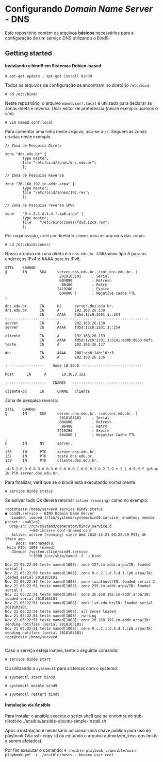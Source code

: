# Configurando *Domain Name Server* - DNS

Este repositório contém os arquivos **básicos** necessários para a configuração de um serviço DNS utilizando o Bind9.
 
## Getting started

#### Instalando o bind9 em Sistemas Debian-based

```# apt-get update ; apt-get install bind9 ```

Todos os arquivos de configuração se encontram no diretório `/etc/bind `

```# cd /etc/bind/ ```

Neste repositório, o arquivo `named.conf.local` é utilizado para declarar as zonas direta e reversa. Usar editor de preferencia (nesse exemplo usamos o *vim*).

```# vim named.conf.local```

Para comentar uma linha neste arquivo, usa-se o `//`. Seguem as zonas criadas neste exemplo.


```
// Zona de Pesquisa Direta

zone "dns.edu.br" {
        type master;
        file "/etc/bind/zones/dns.edu.br";
        };

// Zona de Pesquisa Reversa

zone "26.168.192.in-addr.arpa" {
        type master;
        file "/etc/bind/zones/192.rev";
        };

// Zona de Pesquisa reversa IPV6

zone    "9.c.2.1.d.5.d.f.ip6.arpa" {
        type master;
        file    "/etc/bind/zones/fd5d.12c9.rev";
        };

```

Por organização, criei um diretório `/zones` para os arquivos das zonas. 

```# cd /etc/bind/zones/ ```

Nosso arquivo de zona direta é o `dns.edu.br`. Utilizamos tipo A para os endereços IPv4 e AAAA para os IPv6.

``` 
$TTL    604800
@       IN      SOA     server.dns.edu.br. root.dns.edu.br. (
                         2018103101     ; Serial
                         604800         ; Refresh
                          86400         ; Retry
                        2419200         ; Expire
                         604800 )       ; Negative Cache TTL
;

dns.edu.br.     IN      NS      server.dns.edu.br.
dns.edu.br.     IN      A       192.168.26.130
                IN      AAAA    fd5d:12c9:2201:1::254
;-----------------------------------------------------------------
server          IN      A       192.168.26.130
server          IN      AAAA    fd5d:12c9:2201:1::254

cliente         IN      A       192.168.26.139
                IN      AAAA    fd5d:12c9:2201:1:5191:a00b:d863:9efc
teste           IN      A       192.168.26.137

dns             IN      AAAA    2001:db8:1ab:16::3
                IN      A       192.168.26.136

; ----------------    Rede 10.30.0 ----------------------------

host      IN      A       10.30.0.121

; -----------------   CNAMES   ---------------------------------

cliente-pc      IN      CNAME   cliente

```

Zona de pesquisa reversa:

```
$TTL    604800
@       IN      SOA     server.dns.edu.br. root.dns.edu.br. (
                         2018103101     ; Serial
                         604800         ; Refresh
                          86400         ; Retry
                        2419200         ; Expire
                         604800 )       ; Negative Cache TTL
;
@       IN      NS      server.

130     IN      PTR     server.dns.edu.br.
137     IN      PTR     teste.dns.edu.br.
139     IN      PTR     cliente.dns.edu.br.

;4.5.2.0.0.0.0.0.0.0.0.0.0.0.0.0.1.0.0.0.1.0.2.2.9.c.2.1.d.5.d.f.ip6.arpa   IN PTR server.dns.edu.br.

 ```
Para finalizar, verifique se o bind9 está executando normalmente

`# service bind9 status`

Se estiver tudo Ok deverá retornar `active (running)` como no exemplo:

```
root@teste:/home/server# service bind9 status
● bind9.service - BIND Domain Name Server
   Loaded: loaded (/lib/systemd/system/bind9.service; enabled; vendor preset: enabled)
  Drop-In: /run/systemd/generator/bind9.service.d
           └─50-insserv.conf-$named.conf
   Active: active (running) since Wed 2018-11-21 05:22:49 PST; 4h 15min ago
     Docs: man:named(8)
 Main PID: 1008 (named)
   CGroup: /system.slice/bind9.service
           └─1008 /usr/sbin/named -f -u bind

Nov 21 05:22:50 teste named[1008]: zone 127.in-addr.arpa/IN: loaded serial 1
Nov 21 05:22:50 teste named[1008]: zone 9.c.2.1.d.5.d.f.ip6.arpa/IN: loaded serial 2018103101
Nov 21 05:22:51 teste named[1008]: zone localhost/IN: loaded serial 2
Nov 21 05:22:51 teste named[1008]: zone 255.in-addr.arpa/IN: loaded serial 1
Nov 21 05:22:51 teste named[1008]: zone 26.168.192.in-addr.arpa/IN: loaded serial 2018103101
Nov 21 05:22:51 teste named[1008]: zone lsd.edu.br/IN: loaded serial 2018103101
Nov 21 05:22:51 teste named[1008]: all zones loaded
Nov 21 05:22:51 teste named[1008]: running
Nov 21 05:22:51 teste named[1008]: zone 26.168.192.in-addr.arpa/IN: sending notifies (serial 2018103101)
Nov 21 05:22:51 teste named[1008]: zone 9.c.2.1.d.5.d.f.ip6.arpa/IN: sending notifies (serial 2018103101)
root@teste:/home/server# 


```

Caso o serviço esteja inativo, tente o seguinte comando:

`# service bind9 start` 

Ou utilizando o `systemctl` para sistemas com o systemd:

`# systemctl start bind9 ` 

`# systemctl enable bind9 `

`# systemctl restart bind9 ` 


#### Instalação via Ansible

Para instalar o ansible execute o script shell que se encontra no sub-diretório ./ansible/ansible-ubuntu-simple-install.sh

Após a instalação é necessário adicionar uma chave pública para uso do playbook (Via ssh-copy-id ou editando o arquivo authorized_keys dos hosts a serem afetados).

Por fim executar o comando:
`# ansible-playbook ./ansible/main-playbook.yml -i ./ansible/hosts --become-user root `

